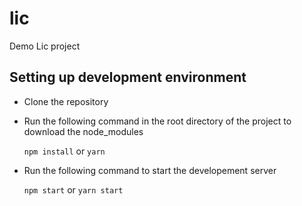 # lic
Demo Lic project

## Setting up development environment
+ Clone the repository
+ Run the following command in the root directory of the project to download the node_modules

    `npm install` or `yarn`

+ Run the following command to start the developement server

    `npm start` or `yarn start`
